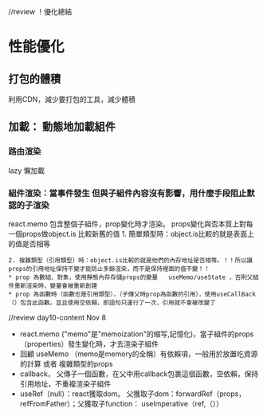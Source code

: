 //review ！優化總結
# 性能優化

## 打包的體積
利用CDN，減少要打包的工具，減少體積

## 加載： 動態地加載組件
### 路由渲染
lazy 懶加載

### 組件渲染：當事件發生 但與子組件內容沒有影響，用什麼手段阻止默認的子渲染
react.memo 包含整個子組件，prop變化時才渲染。 props變化與否本質上對每一個props做object.is 比較新舊的值
    1. 簡單類型時：object.is比較的就是表面上的值是否相等

    2. 複雜類型（引用類型）時：object.is比較的就是他們的內存地址是否相等。！！所以讓props的引用地址保持不變才能防止多餘渲染，而不是保持裡面的值不變！！
    * prop 為數組、對象，使用靜態內存存儲props的變量   useMemo/useState ，否則父組件重新渲染時，變量會被重新創建 
    * prop 為函數時（函數也是引用類型），（子傳父時prop為函數的引用），使用useCallBack（）包含此函數。並且使用空依賴，即語句只運行了一次，引用就不會被改變了




//review day10-content
Nov 8
* react.memo ("memo"是"memoization"的缩写,記憶化)，當子組件的props（properties）發生變化時，才去渲染子組件
* 回顧 useMemo （memo是memory的全稱）有依賴項，一般用於放置吃資源的計算 或者 複雜類型的props
* callback， 父傳子一個函數，在父中用callback包裹這個函數，空依賴，保持引用地址，不重複渲染子組件
* useRef（null）：react獲取dom。 父獲取子dom：forwardRef（props， refFromFather）；父獲取子function： useImperative（ref,（））